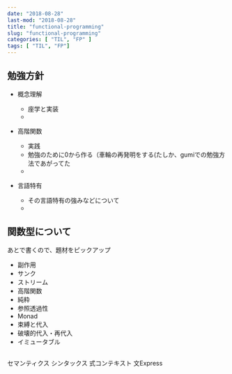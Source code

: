 ```yaml
---
date: "2018-08-28"
last-mod: "2018-08-28"
title: "functional-programming"
slug: "functional-programming"
categories: [ "TIL", "FP" ]
tags: [ "TIL", "FP"]
---
```


## 勉強方針

- 概念理解
  - 座学と実装
  - 

- 高階関数
  - 実践
  - 勉強のために0から作る（車輪の再発明をする(たしか、gumiでの勉強方法であがってた
  - 

- 言語特有
  - その言語特有の強みなどについて
  - 

## 関数型について

あとで書くので、題材をピックアップ

- 副作用
- サンク
- ストリーム
- 高階関数
- 純粋
- 参照透過性
- Monad
- 束縛と代入
- 破壊的代入・再代入
- イミュータブル


## 

セマンティクス
シンタックス
式コンテキスト
文Express
